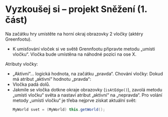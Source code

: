 # Vyzkoušej si – projekt Sněžení (1. část)

Na začátku hry umístěte na horní okraj obrazovky 2 vločky (aktéry Greenfootu). 
 - K umisťování vloček si ve světě Grennfootu připravte metodu „umísti vločku“. Vločka bude umístěna na náhodné pozici na ose X.

Atributy vločky:
 - „Aktivní“… logická hodnota, na začátku „pravda“.
Chování vločky: 
Dokud má atribut „aktivní“ hodnotu „pravda“:
 - Vločka padá dolů.
 - Jakmile se vločka dotkne okraje obrazovky (`isAtEdge()`), zavolá metodu „umísti vločku“ světa a nastaví atribut „aktivní“ na „nepravda“.
Pro volání metody „umísti vločku“ je třeba nejprve získat aktuální svět:
    ```java
    MyWorld svet = (MyWorld) this.getWorld();
    ```

